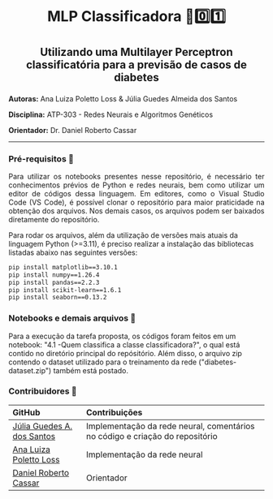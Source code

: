 # <p align="center"> **MLP Classificadora** 🧪0️⃣1️⃣ </p>
## <p align="center"> Utilizando uma Multilayer Perceptron classificatória para a previsão de casos de diabetes </p>


**Autoras:** Ana Luiza Poletto Loss & Júlia Guedes Almeida dos Santos

**Disciplina:**  ATP-303 - Redes Neurais e Algoritmos Genéticos 

**Orientador:** Dr. Daniel Roberto Cassar

*** 
<p align= "justify">

</p>

### Pré-requisitos 📄
<p align= "justify">
Para utilizar os notebooks presentes nesse repositório, é necessário ter conhecimentos prévios de Python e redes neurais, bem como utilizar um editor de códigos dessa linguagem. Em editores, como o Visual Studio Code (VS Code), é possível clonar o repositório para maior praticidade na obtenção dos arquivos. Nos demais casos, os arquivos podem ser baixados diretamente do repositório.
</p>

Para rodar os arquivos, além da utilização de versões mais atuais da linguagem Python (>=3.11), é preciso realizar a instalação das bibliotecas listadas abaixo nas seguintes versões:
```bash
pip install matplotlib==3.10.1
pip install numpy==1.26.4
pip install pandas==2.2.3
pip install scikit-learn==1.6.1
pip install seaborn==0.13.2
```

### Notebooks e demais arquivos 📓
Para a execução da tarefa proposta, os códigos foram feitos em um notebook: "4.1 -Quem classifica a classe classificadora?", o qual está contido no diretório principal do repósitório. Além disso, o arquivo zip contendo o dataset utilizado para o treinamento da rede ("diabetes-dataset.zip") também está postado.

### Contribuidores 👥

| GitHub | Contribuições |
|:-----|:--------------|
| [Júlia Guedes A. dos Santos](https://github.com/JuliaGuedesASantos) | Implementação da rede neural, comentários no código e criação do repositório |
| [Ana Luiza Poletto Loss](https://github.com/AnaPLoss) | Implementação da rede neural|
| [Daniel Roberto Cassar](https://github.com/drcassar) | Orientador |

